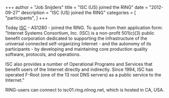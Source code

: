 +++
author = "Job Snijders"
title = "ISC (US) joined the RING"
date = "2012-09-27"
description = "ISC (US) joined the RING"
categories = [
    "participants",
]
+++

Today <a href="http://www.isc.org/">ISC</a> - AS1280 - joined the RING. To quote from their application form: "Internet Systems Consortium, Inc. (ISC) is a non-profit 501(c)(3) public benefit corporation dedicated to supporting the infrastructure of the universal connected self-organizing Internet - and the autonomy of its participants - by developing and maintaining core production quality software, protocols, and operations.

ISC also provides a number of Operational Programs and Services that benefit users of the Internet directly and indirectly. Since 1994, ISC has operated F-Root (one of the 13 root DNS servers) as a public service to the Internet."

RING-users can connect to isc01.ring.nlnog.net, which is hosted in CA, USA. 

